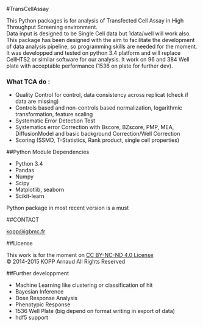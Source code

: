 #TransCellAssay

This Python packages is for analysis of Transfected Cell Assay in High Throughput Screening environment.   
Data input is designed to be Single Cell data but 1data/well will work also.
This package has been designed with the aim to facilitate the development of data analysis pipeline, so programming skills are needed for the moment. 
It was developped and tested on python 3.4 platform and will replace CellHTS2 or similar software for our analysis. It work 
on 96 and 384 Well plate with acceptable performance (1536 on plate for further dev).

### What TCA do :

* Quality Control for control, data consistency across replicat (check if data are missing)
* Controls based and non-controls based normalization, logarithmic transformation, feature scaling
* Systematic Error Detection Test
* Systematics error Correction with Bscore, BZscore, PMP, MEA, DiffusionModel and basic background Correction/Well Correction
* Scoring (SSMD, T-Statistics, Rank product, single cell properties)

##Python Module Dependencies

* Python 3.4
* Pandas 
* Numpy 
* Scipy 
* Matplotlib, seaborn
* Scikit-learn

Python package in most recent version is a must

##CONTACT 
 
kopp@igbmc.fr

##License

This work is for the moment on [CC BY-NC-ND 4.0 License](https://creativecommons.org/licenses/by-nc-nd/4.0/)  
© 2014-2015 KOPP Arnaud All Rights Reserved


##Further developpment

* Machine Learning like clustering or classification of hit
* Bayesian Inference 
* Dose Response Analysis
* Phenotypic Response
* 1536 Well Plate (big depend on format writing in export of data)
* hdf5 support
